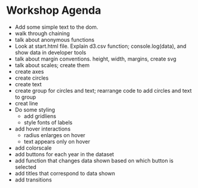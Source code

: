 # Workshop Agenda

- Add some simple text to the dom. 
- walk through chaining 
- talk about anonymous functions 
- Look at start.html file. Explain d3.csv function; console.log(data), and show data in developer tools
- talk about margin conventions. height, width, margins, create svg
- talk about scales; create them
- create axes
- create circles
- create text
- create group for circles and text; rearrange code to add circles and text to group
- creat line
- Do some styling
	- add gridliens
	- style fonts of labels
- add hover interactions
	- radius enlarges on hover
	- text appears only on hover
- add colorscale
- add buttons for each year in the dataset
- add function that changes data shown based on which button is selected
- add titles that correspond to data shown
- add transitions
